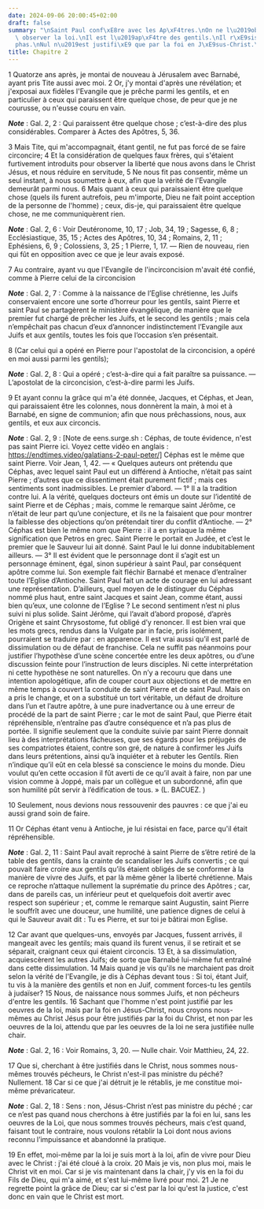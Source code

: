 ```yaml
---
date: 2024-09-06 20:00:45+02:00
draft: false
summary: "\nSaint Paul conf\xE8re avec les Ap\xF4tres.\nOn ne l\u2019oblige pas \xE0\
  \ observer la loi.\nIl est l\u2019ap\xF4tre des gentils.\nIl r\xE9siste \xE0 C\xE9\
  phas.\nNul n\u2019est justifi\xE9 que par la foi en J\xE9sus-Christ.\n"
title: Chapitre 2
---
```





1 Quatorze ans après, je montai de nouveau à Jérusalem avec Barnabé, ayant pris Tite aussi avec moi. 2 Or, j'y montai d'après une révélation; et j'exposai aux fidèles l'Evangile que je prêche parmi les gentils, et en particulier à ceux qui paraissent être quelque chose, de peur que je ne courusse, ou n'eusse couru en vain.

***Note*** :  Gal. 2, 2 : Qui paraissent être quelque chose ; c’est-à-dire des plus considérables. Comparer à Actes des Apôtres, 5, 36.

3 Mais Tite, qui m'accompagnait, étant gentil, ne fut pas forcé de se faire circoncire; 4 Et la considération de quelques faux frères, qui s'étaient furtivement introduits pour observer la liberté que nous avons dans le Christ Jésus, et nous réduire en servitude, 5 Ne nous fit pas consentir, même un seul instant, à nous soumettre à eux, afin que la vérité de l'Evangile demeurât parmi nous. 6 Mais quant à ceux qui paraissaient être quelque chose (quels ils furent autrefois, peu m'importe, Dieu ne fait point acception de la personne de l'homme) ; ceux, dis-je, qui paraissaient être quelque chose, ne me communiquèrent rien.

***Note*** :  Gal. 2, 6 : Voir Deutéronome, 10, 17 ; Job, 34, 19 ; Sagesse, 6, 8 ; Ecclésiastique, 35, 15 ; Actes des Apôtres, 10, 34 ; Romains, 2, 11 ; Ephésiens, 6, 9 ; Colossiens, 3, 25 ; 1 Pierre, 1, 17. ― Rien de nouveau, rien qui fût en opposition avec ce que je leur avais exposé.

7 Au contraire, ayant vu que l'Evangile de l'incirconcision m'avait été confié, comme à Pierre celui de la circoncision

***Note*** :  Gal. 2, 7 : Comme à la naissance de l’Eglise chrétienne, les Juifs conservaient encore une sorte d’horreur pour les gentils, saint Pierre et saint Paul se partagèrent le ministère évangélique, de manière que le premier fut chargé de prêcher les Juifs, et le second les gentils ; mais cela n’empêchait pas chacun d’eux d’annoncer indistinctement l’Evangile aux Juifs et aux gentils, toutes les fois que l’occasion s’en présentait.

8 (Car celui qui a opéré en Pierre pour l'apostolat de la circoncision, a opéré en moi aussi parmi les gentils);

***Note*** :  Gal. 2, 8 : Qui a opéré ; c’est-à-dire qui a fait paraître sa puissance. ― L’apostolat de la circoncision, c’est-à-dire parmi les Juifs.

9 Et ayant connu la grâce qui m'a été donnée, Jacques, et Céphas, et Jean, qui paraissaient être les colonnes, nous donnèrent la main, à moi et à Barnabé, en signe de communion; afin que nous prêchassions, nous, aux gentils, et eux aux circoncis.

***Note*** :  Gal. 2, 9 : [Note de eens.surge.sh : Céphas, de toute évidence, n'est pas saint Pierre ici. Voyez cette vidéo en anglais : https://endtimes.video/galatians-2-paul-peter/] Céphas est le même que saint Pierre. Voir Jean, 1, 42. ― « Quelques auteurs ont prétendu que Céphas, avec lequel saint Paul eut un différend à Antioche, n’était pas saint Pierre ; d’autres que ce dissentiment était purement fictif ; mais ces sentiments sont inadmissibles. Le premier d’abord. ― 1° Il a la tradition contre lui. A la vérité, quelques docteurs ont émis un doute sur l’identité de saint Pierre et de Céphas ; mais, comme le remarque saint Jérôme, ce n’était de leur part qu’une conjecture, et ils ne la faisaient que pour montrer la faiblesse des objections qu’on prétendait tirer du conflit d’Antioche. ― 2° Céphas est bien le même nom que Pierre : il a en syriaque la même signification que Petros en grec. Saint Pierre le portait en Judée, et c’est le premier que le Sauveur lui ait donné. Saint Paul le lui donne indubitablement ailleurs. ― 3° Il est évident que le personnage dont il s’agit est un personnage éminent, égal, sinon supérieur à saint Paul, par conséquent apôtre comme lui.
Son exemple fait fléchir Barnabé et menace d’entraîner toute l’Eglise d’Antioche. Saint Paul fait un acte de courage en lui adressant une représentation. D’ailleurs, quel moyen de le distinguer du Céphas nommé plus haut, entre saint Jacques et saint Jean, comme étant, aussi bien qu’eux, une colonne de l’Eglise ? Le second sentiment n’est ni plus suivi ni plus solide. Saint Jérôme, qui l’avait d’abord proposé, d’après Origène et saint Chrysostome, fut obligé d’y renoncer. Il est bien vrai que les mots grecs, rendus dans la Vulgate par in facie, pris isolément, pourraient se traduire par : en apparence. Il est vrai aussi qu’il est parlé de dissimulation ou de défaut de franchise. Cela ne suffit pas néanmoins pour justifier l’hypothèse d’une scène concertée entre les deux apôtres, ou d’une discussion feinte pour l’instruction de leurs disciples. Ni cette interprétation ni cette hypothèse ne sont naturelles. On n’y a recouru que dans une intention apologétique, afin de couper court aux objections et de mettre en
même temps à couvert la conduite de saint Pierre et de saint Paul. Mais on a pris le change, et on a substitué un tort véritable, un défaut de droiture dans l’un et l’autre apôtre, à une pure inadvertance ou à une erreur de procédé de la part de saint Pierre ; car le mot de saint Paul, que Pierre était répréhensible, n’entraîne pas d’autre conséquence et n’a pas plus de portée. Il signifie seulement que la conduite suivie par saint Pierre donnait lieu à des interprétations fâcheuses, que ses égards pour les préjugés de ses compatriotes étaient, contre son gré, de nature à confirmer les Juifs dans leurs prétentions, ainsi qu’à inquiéter et à rebuter les Gentils. Rien n’indique qu’il eût en cela blessé sa conscience le moins du monde. Dieu voulut qu’en cette occasion il fût averti de ce qu’il avait à faire, non par une vision comme à Joppé, mais par un collègue et un subordonné, afin que son humilité pût servir à l’édification de tous. » (L. BACUEZ. )

10 Seulement, nous devions nous ressouvenir des pauvres : ce que j'ai eu aussi grand soin de faire.


11 Or Céphas étant venu à Antioche, je lui résistai en face, parce qu'il était répréhensible.

***Note*** :  Gal. 2, 11 : Saint Paul avait reproché à saint Pierre de s’être retiré de la table des gentils, dans la crainte de scandaliser les Juifs convertis ; ce qui pouvait faire croire aux gentils qu’ils étaient obligés de se conformer à la manière de vivre des Juifs, et par là même gêner la liberté chrétienne. Mais ce reproche n’attaque nullement la suprématie du prince des Apôtres ; car, dans de pareils cas, un inférieur peut et quelquefois doit avertir avec respect son supérieur ; et, comme le remarque saint Augustin, saint Pierre le souffrît avec une douceur, une humilité, une patience dignes de celui à qui le Sauveur avait dit : Tu es Pierre, et sur toi je bâtirai mon Eglise.

12 Car avant que quelques-uns, envoyés par Jacques, fussent arrivés, il mangeait avec les gentils; mais quand ils furent venus, il se retirait et se séparait, craignant ceux qui étaient circoncis. 13 Et, à sa dissimulation, acquiescèrent les autres Juifs; de sorte que Barnabé lui-même fut entraîné dans cette dissimulation. 14 Mais quand je vis qu'ils ne marchaient pas droit selon la vérité de l'Evangile, je dis à Céphas devant tous : Si toi, étant Juif, tu vis à la manière des gentils et non en Juif, comment forces-tu les gentils à judaïser? 15 Nous, de naissance nous sommes Juifs, et non pécheurs d'entre les gentils. 16 Sachant que l'homme n'est point justifié par les oeuvres de la loi, mais par la foi en Jésus-Christ, nous croyons nous-mêmes au Christ Jésus pour être justifiés par la foi du Christ, et non par les oeuvres de la loi, attendu que par les oeuvres de la loi ne sera justifiée nulle chair.

***Note*** :  Gal. 2, 16 : Voir Romains, 3, 20. ― Nulle chair. Voir Matthieu, 24, 22.

17 Que si, cherchant à être justifiés dans le Christ, nous sommes nous-mêmes trouvés pécheurs, le Christ n'est-il pas ministre du péché? Nullement. 18 Car si ce que j'ai détruit je le rétablis, je me constitue moi-même prévaricateur.

***Note*** :  Gal. 2, 18 : Sens : non, Jésus-Christ n’est pas ministre du péché ; car ce n’est pas quand nous cherchons à être justifiés par la foi en lui, sans les oeuvres de la Loi, que nous sommes trouvés pécheurs, mais c’est quand, faisant tout le contraire, nous voulons rétablir la Loi dont nous avions reconnu l’impuissance et abandonné la pratique.

19 En effet, moi-même par la loi je suis mort à la loi, afin de vivre pour Dieu avec le Christ : j'ai été cloué à la croix. 20 Mais je vis, non plus moi, mais le Christ vit en moi. Car si je vis maintenant dans la chair, j'y vis en la foi du Fils de Dieu, qui m'a aimé, et s'est lui-même livré pour moi. 21 Je ne regrette point la grâce de Dieu; car si c'est par la loi qu'est la justice, c'est donc en vain que le Christ est mort.

